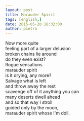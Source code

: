 ```yaml
---
layout: post
title: Marauder Spirit
tags: [english,]
date: 2015-05-20 18:32:00
author: pietro
---
```

Now more quite<br/>feeling part of a larger delusion<br/>broken chains lie around<br/>do they even exist?<br/>Rogue sensations<br/>marauder spirit<br/>is it drying, any more?<br/>Salvage what is left<br/>and throw away the rest<br/>scavenge off of it anything you can<br/>many deserts dwell ahead<br/>and so that way I stroll<br/>guided only by the moon,<br/>marauder spirit whose I'm doll.
